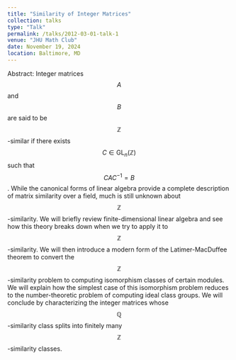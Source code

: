```yaml
---
title: "Similarity of Integer Matrices"
collection: talks
type: "Talk"
permalink: /talks/2012-03-01-talk-1
venue: "JHU Math Club"
date: November 19, 2024
location: Baltimore, MD
---
```


Abstract:  Integer matrices $$A$$ and $$B$$ are said to be $$\mathbb{Z}$$-similar if there exists $$C \in \text{GL}_n(\mathbb{Z})$$ such that $$CAC^{-1} = B$$. While the canonical forms of linear algebra provide a complete description of matrix similarity over a field, much is still unknown about $$\mathbb{Z}$$-similarity. We will briefly review finite-dimensional linear algebra and see how this theory breaks down when we try to apply it to $$\mathbb{Z}$$-similarity. We will then introduce a modern form of the Latimer-MacDuffee theorem to convert the $$\mathbb{Z}$$-similarity problem to computing isomorphism classes of certain modules. We will explain how the simplest case of this isomorphism problem reduces to the number-theoretic problem of computing ideal class groups. We will conclude by characterizing the integer matrices whose $$\mathbb{Q}$$-similarity class splits into finitely many $$\mathbb{Z}$$-similarity classes. 
